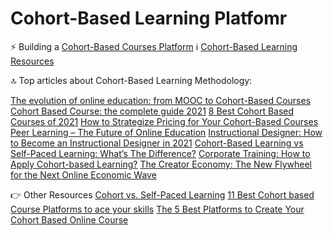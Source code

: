 # Cohort-Based Learning Platfomr

⚡ Building a [Cohort-Based Courses Platform](https://www.teachfloor.com/)
ℹ️ [Cohort-Based Learning Resources](https://blog.teachfloor.com/)

🔝 Top articles about Cohort-Based Learning Methodology:

[The evolution of online education: from MOOC to Cohort-Based Courses](https://blog.teachfloor.com/evolution-online-education-cohort-based-courses/)
[Cohort Based Course: the complete guide 2021](https://blog.teachfloor.com/cohort-based-course-the-complete-guide-2021/)
[8 Best Cohort Based Courses of 2021](https://blog.teachfloor.com/8-best-cohort-based-courses-of-2021/)
[How to Strategize Pricing for Your Cohort-Based Courses](https://blog.teachfloor.com/pricing-strategies-for-your-cohort-based-courses/)
[Peer Learning – The Future of Online Education](https://blog.teachfloor.com/peer-learning-the-future-of-online-education/)
[Instructional Designer: How to Become an Instructional Designer in 2021](https://blog.teachfloor.com/how-to-become-an-instructional-designer/)
[Cohort-Based Learning vs Self-Paced Learning: What’s The Difference?](https://blog.teachfloor.com/cohort-based-learning-vs-self-paced-learning/)
[Corporate Training: How to Apply Cohort-based Learning?](https://blog.teachfloor.com/corporate-training-how-to-apply-cohort-based-learning/)
[The Creator Economy: The New Flywheel for the Next Online Economic Wave](https://blog.teachfloor.com/the-creator-economy-the-new-flywheel-for-the-next-online-economic-wave/)

👉 Other Resources
[Cohort vs. Self-Paced Learning](https://online.wharton.upenn.edu/blog/cohort-vs-self-paced-learning/)
[11 Best Cohort based Course Platforms to ace your skills](https://logicranks.com/blog/best-cohort-based-course-platforms-to-ace-your-skills/)
[The 5 Best Platforms to Create Your Cohort Based Online Course](https://medium.com/swlh/the-4-best-platforms-to-create-your-cohort-based-online-course-96de7d2906ff)

